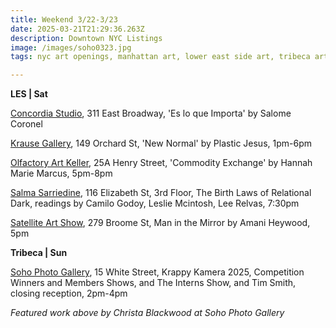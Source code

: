 ```yaml
---
title: Weekend 3/22-3/23
date: 2025-03-21T21:29:36.263Z
description: Downtown NYC Listings
image: /images/soho0323.jpg
tags: nyc art openings, manhattan art, lower east side art, tribeca art

---
```

**L﻿ES | Sat**

[Concordia Studio](https://concordiastudio.co/exhibits/), 311 East Broadway, 'Es lo que Importa' by Salome Coronel

[Krause Gallery](https://www.krausegallery.com/), 149 Orchard St, 'New Normal' by Plastic Jesus, 1pm-6pm

[Olfactory Art Keller](https://www.olfactoryartkeller.com/), 25A Henry Street, 'Commodity Exchange' by Hannah Marie Marcus, 5pm-8pm

[Salma Sarriedine](https://salmasarriedine.com/), 116 Elizabeth St, 3rd Floor, The Birth Laws of Relational Dark, readings by Camilo Godoy, Leslie Mcintosh, Lee Relvas, 7:30pm

[Satellite Art Show](https://www.instagram.com/satelliteartshow), 279 Broome St, Man in the Mirror by Amani Heywood, 5pm

**T﻿ribeca | Sun**

[Soho Photo Gallery](https://www.sohophoto.com/), 15 White Street, Krappy Kamera 2025, Competition Winners and Members Shows, and The Interns Show, and Tim Smith, closing reception, 2pm-4pm

*F﻿eatured work above by Christa Blackwood at Soho Photo Gallery*